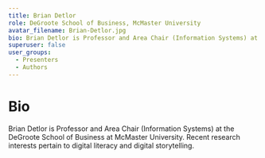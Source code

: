 ```yaml
---
title: Brian Detlor
role: DeGroote School of Business, McMaster University
avatar_filename: Brian-Detlor.jpg
bio: Brian Detlor is Professor and Area Chair (Information Systems) at the DeGroote School of Business at McMaster University. Recent research interests pertain to digital literacy and digital storytelling.
superuser: false
user_groups:
  - Presenters
  - Authors
---
```

# Bio

Brian Detlor is Professor and Area Chair (Information Systems) at the DeGroote School of Business at McMaster University. Recent research interests pertain to digital literacy and digital storytelling.
